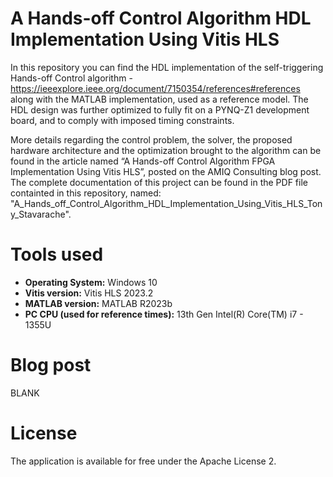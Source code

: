 # A Hands-off Control Algorithm HDL Implementation Using Vitis HLS

In this repository you can find the HDL implementation of the self-triggering Hands-off Control algorithm - https://ieeexplore.ieee.org/document/7150354/references#references along with the MATLAB implementation, used as a reference model. The HDL design was further optimized to fully fit on a PYNQ-Z1 development board, and to comply with imposed timing constraints.

More details regarding the control problem, the solver, the proposed hardware architecture and the optimization brought to the algorithm can be found in the article named “A Hands-off Control Algorithm FPGA Implementation Using Vitis HLS”, posted on the AMIQ Consulting blog post. The complete documentation of this project can be found in the PDF file containted in this repository, named: "A_Hands_off_Control_Algorithm_HDL_Implementation_Using_Vitis_HLS_Tony_Stavarache".

# Tools used
- **Operating System:** Windows 10  
- **Vitis version:** Vitis HLS 2023.2
- **MATLAB version:** MATLAB R2023b
- **PC CPU (used for reference times):** 13th Gen Intel(R) Core(TM) i7 - 1355U 

# Blog post
BLANK

# License
The application is available for free under the Apache License 2.
